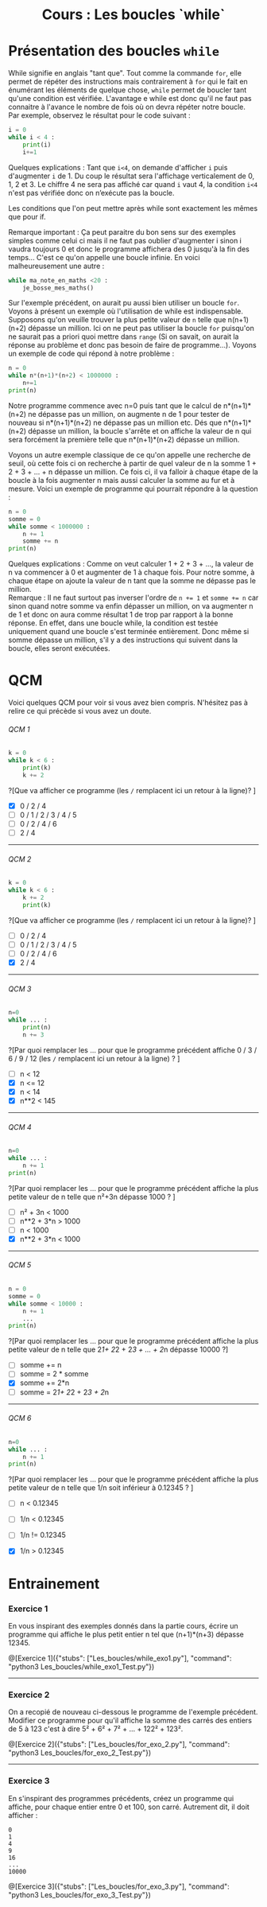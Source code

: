 <h1> <center>Cours : Les boucles `while`</center></h1>

# Présentation des boucles `while`

While signifie en anglais "tant que". Tout comme la commande `for`, elle permet de répéter des instructions mais contrairement à `for` qui le fait en énumérant les éléments de quelque chose, `while` permet de boucler tant qu'une condition est vérifiée. L'avantage e while est donc qu'il ne faut pas connaitre à l'avance le nombre de fois où on devra répéter notre boucle.  
Par exemple, observez le résultat pour le code suivant :
```python runnable
i = 0
while i < 4 :
    print(i)
    i+=1
```
Quelques explications : 
Tant que `i<4`, on demande d'afficher `i` puis d'augmenter `i` de 1. Du coup le résultat sera l'affichage verticalement de 0, 1, 2 et 3. Le chiffre 4 ne sera pas affiché car quand `i` vaut 4, la condition `i<4` n'est pas vérifiée donc on n’exécute pas la boucle. 

Les conditions que l'on peut mettre après while sont exactement les mêmes que pour if. 

Remarque important : Ça peut paraitre du bon sens sur des exemples simples comme celui ci mais il ne faut pas oublier d'augmenter i sinon i vaudra toujours 0 et donc le programme affichera des 0 jusqu'à la fin des temps... C'est ce qu'on appelle une boucle infinie. En voici malheureusement une autre :
```python
while ma_note_en_maths <20 :
    je_bosse_mes_maths()
```

Sur l'exemple précédent, on aurait pu aussi bien utiliser un boucle `for`. Voyons à présent un exemple où l'utilisation de while est indispensable.   
Supposons qu'on veuille trouver la plus petite valeur de `n` telle que n(n+1)(n+2)  dépasse un million. Ici on ne peut pas utiliser la boucle `for` puisqu'on ne saurait pas a priori quoi mettre dans `range` (Si on savait, on aurait la réponse au problème et donc pas besoin de faire de programme...). 
Voyons un exemple de code qui répond à notre problème :
```python runnable
n = 0
while n*(n+1)*(n+2) < 1000000 :
    n+=1
print(n)
```
Notre programme commence avec n=0 puis tant que le calcul de n\*(n+1)\*(n+2) ne dépasse pas un million, on augmente n de 1 pour tester de nouveau si n\*(n+1)\*(n+2) ne dépasse pas un million etc. Dés que n\*(n+1)\*(n+2) dépasse un million, la boucle s'arrête et on affiche la valeur de n qui sera forcément la première telle que n\*(n+1)\*(n+2) dépasse un million.

Voyons un autre exemple classique de ce qu'on appelle une recherche de seuil, où cette fois ci on recherche à partir de quel valeur de n la somme 1 + 2 + 3 + ... + n dépasse un million. Ce fois ci, il va falloir à chaque étape de la boucle à la fois augmenter n mais aussi calculer la somme au fur et à mesure. Voici un exemple de programme qui pourrait répondre à la question :
```python runnable
n = 0
somme = 0
while somme < 1000000 :
    n += 1
    somme += n 
print(n)
```
Quelques explications : Comme on veut calculer 1 + 2 + 3 + ..., la valeur de n va commencer à 0 et augmenter de 1 à chaque fois. Pour notre somme, à chaque étape on ajoute la valeur de n tant que la somme ne dépasse pas le million.  
Remarque : Il ne faut surtout pas inverser l'ordre de `n += 1` et `somme += n` car sinon quand notre somme va enfin dépasser un million, on va augmenter n de 1 et donc on aura comme résultat 1 de trop par rapport à la bonne réponse. En effet, dans une boucle while, la condition est testée uniquement quand une boucle s'est terminée entièrement. Donc même si somme dépasse un million, s'il y a des instructions qui suivent dans la boucle, elles seront exécutées. 

# QCM

Voici quelques QCM pour voir si vous avez bien compris. N'hésitez pas à relire ce qui précède si vous avez un doute.

###### QCM 1
```python
k = 0
while k < 6 :
    print(k)
    k += 2
```  
?[Que va afficher ce programme (les `/` remplacent ici un retour à la ligne)? ]
-[x] 0 / 2 / 4 
-[ ] 0 / 1 / 2 / 3 / 4 / 5 
-[ ] 0 / 2 / 4 / 6
-[ ] 2 / 4 

---

###### QCM 2
```python
k = 0
while k < 6 :
    k += 2
    print(k)
```  
?[Que va afficher ce programme (les `/` remplacent ici un retour à la ligne)? ]
-[ ] 0 / 2 / 4 
-[ ] 0 / 1 / 2 / 3 / 4 / 5 
-[ ] 0 / 2 / 4 / 6
-[x] 2 / 4  

---

###### QCM 3
```python
n=0
while ... :
    print(n)
    n += 3
```  
?[Par quoi remplacer les ... pour que le programme précédent affiche 0 / 3 / 6 / 9 / 12 (les `/` remplacent ici un retour à la ligne) ? ]
-[ ] n < 12
-[x] n <= 12
-[x] n < 14
-[x] n**2 < 145

---

###### QCM 4
```python
n=0
while ... :
    n += 1
print(n)
```  
?[Par quoi remplacer les ... pour que le programme précédent affiche la plus petite valeur de n telle que n²+3n dépasse 1000 ? ]
-[ ] n² + 3n < 1000
-[ ] n**2 + 3*n > 1000
-[ ] n < 1000
-[x] n**2 + 3*n < 1000

---

###### QCM 5
```python 
n = 0
somme = 0
while somme < 10000 :
    n += 1
    ... 
print(n)
``` 
?[Par quoi remplacer les ... pour que le programme précédent affiche la plus petite valeur de n telle que 2*1+ 2*2 + 2*3 + ... + 2*n dépasse 10000 ?]
-[ ] somme += n
-[ ] somme = 2 * somme 
-[x] somme += 2*n
-[ ] somme = 2*1+ 2*2 + 2*3 + 2*n

---

###### QCM 6
```python
n=0
while ... :
    n += 1
print(n)
```  
?[Par quoi remplacer les ... pour que le programme précédent affiche la plus petite valeur de n telle que 1/n soit inférieur à 0.12345 ? ]
-[ ] n < 0.12345
-[ ] 1/n < 0.12345
-[ ] 1/n != 0.12345
-[x] 1/n > 0.12345


# Entrainement 

### Exercice 1

En vous inspirant des exemples donnés dans la partie cours, écrire un programme qui affiche le plus petit entier n tel que (n+1)*(n+3) dépasse 12345.

@[Exercice 1]({"stubs": ["Les_boucles/while_exo1.py"], "command": "python3 Les_boucles/while_exo1_Test.py"})

---

### Exercice 2

On a recopié de nouveau ci-dessous le programme de l'exemple précédent.
Modifier ce programme pour qu'il affiche la somme des carrés des entiers de 5 à 123 c'est à dire 5² + 6² + 7² + ... + 122² + 123².

@[Exercice 2]({"stubs": ["Les_boucles/for_exo_2.py"], "command": "python3 Les_boucles/for_exo_2_Test.py"})

---

### Exercice 3

En s'inspirant des programmes précédents, créez un programme qui affiche, pour chaque entier entre 0 et 100, son carré. Autrement dit, il doit afficher :

    0  
    1  
    4  
    9  
    16 
    ...
    10000

@[Exercice 3]({"stubs": ["Les_boucles/for_exo_3.py"], "command": "python3 Les_boucles/for_exo_3_Test.py"})
